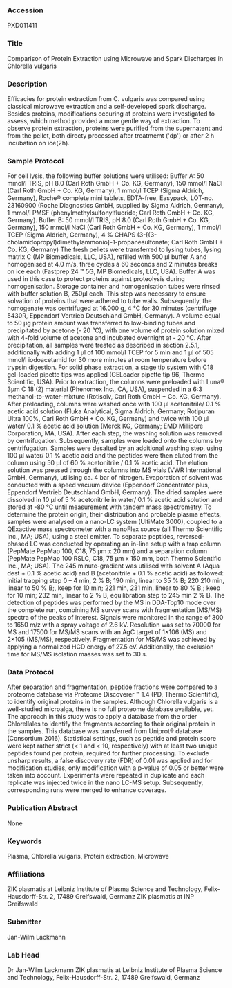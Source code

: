 ### Accession
PXD011411

### Title
Comparison of Protein Extraction using Microwave and Spark Discharges in Chlorella vulgaris

### Description
Efficacies for protein extraction from C. vulgaris was compared using classical microwave extraction and a self-developed spark discharge. Besides proteins, modifications occuring at proteins were investigated to assess, which method provided a more gentle way of extraction. To observe protein extraction, proteins were purified from the supernatent and from the pellet, both directy processed after treatmemt ('dp') or after 2 h incubation on ice(2h).

### Sample Protocol
For cell lysis, the following buffer solutions were utilised: Buffer A: 50 mmol/l TRIS, pH 8.0 (Carl Roth GmbH + Co. KG, Germany), 150 mmol/l NaCl (Carl Roth GmbH + Co. KG, Germany), 1 mmol/l TCEP (Sigma Aldrich, Germany), Roche® complete mini tablets, EDTA-free, Easypack, LOT-no. 23160900 (Roche Diagnostics GmbH, supplied by Sigma Aldrich, Germany), 1 mmol/l PMSF (phenylmethylsulfonylfluoride; Carl Roth GmbH + Co. KG, Germany). Buffer B: 50 mmol/l TRIS, pH 8.0 (Carl Roth GmbH + Co. KG, Germany), 150 mmol/l NaCl (Carl Roth GmbH + Co. KG, Germany), 1 mmol/l TCEP (Sigma Aldrich, Germany), 4 % CHAPS (3-[(3-cholamidopropyl)dimethylammonio]-1-propanesulfonate; Carl Roth GmbH + Co. KG, Germany) The fresh pellets were transferred to lysing tubes, lysing matrix C (MP Biomedicals, LLC, USA), refilled with 500 µl buffer A and homogenised at 4.0 m/s, three cycles à 60 seconds and 2 minutes breaks on ice each (Fastprep 24 ™ 5G, MP Biomedicals, LLC, USA). Buffer A was used in this case to protect proteins against proteolysis during homogenisation. Storage container and homogenisation tubes were rinsed with buffer solution B, 250µl each. This step was necessary to ensure solvation of proteins that were adhered to tube walls. Subsequently, the homogenate was centrifuged at 16.000 g, 4 °C for 30 minutes (centrifuge 5430R, Eppendorf Vertrieb Deutschland GmbH, Germany). A volume equal to 50 µg protein amount was transferred to low-binding tubes and precipitated by acetone (- 20 °C), with one volume of protein solution mixed with 4-fold volume of acetone and incubated overnight at - 20 °C. After precipitation, all samples were treated as described in section 2.5.1, additionally with adding 1 µl of 100 mmol/l TCEP for 5 min and 1 µl of 505 mmol/l iodoacetamid for 30 more minutes at room temperature before trypsin digestion. For solid phase extraction, a stage tip system with C18 gel-loaded pipette tips was applied (GELoader pipette tip 96, Thermo Scientific, USA). Prior to extraction, the columns were preloaded with Luna® 3µm C 18 (2) material (Phenomex Inc., CA, USA), suspended in a 6:3 methanol-to-water-mixture (Rotisolv, Carl Roth GmbH + Co. KG, Germany). After preloading, columns were washed once with 100 µl acetonitrile/ 0.1 % acetic acid solution (Fluka Analytical, Sigma Aldrich, Germany; Rotipuran Ultra 100%, Carl Roth GmbH + Co. KG, Germany) and twice with 100 µl water/ 0.1 % acetic acid solution (Merck KG, Germany; EMD Millipore Corporation, MA, USA). After each step, the washing solution was removed by centrifugation. Subsequently, samples were loaded onto the columns by centrifugation. Samples were desalted by an additional washing step, using 100 µl water/ 0.1 % acetic acid and the peptides were then eluted from the column using 50 µl of 60 % acetonitrile / 0.1 % acetic acid. The elution solution was pressed through the columns into MS vials (VWR International GmbH, Germany), utilising ca. 4  bar of nitrogen. Evaporation of solvent was conducted with a speed vacuum device (Eppendorf Concentrator plus, Eppendorf Vertrieb Deutschland GmbH, Germany). The dried samples were dissolved in 10 µl of 5 % acetonitrile in water/ 0.1 % acetic acid solution and stored at -80 °C until measurement with tandem mass spectrometry. To determine the protein origin, their distribution and probable plasma effects, samples were analysed on a nano-LC system (UltiMate 3000), coupled to a QExactive mass spectrometer with a nanoFlex source (all Thermo Scientific Inc., MA; USA), using a steel emitter. To separate peptides, reversed-phased LC was conducted by operating an in-line setup with a trap column (PepMate   PepMap 100, C18, 75 µm x 20 mm) and a separation column (PepMate PepMap 100 RSLC, C18, 75 µm x 150 mm, both Thermo Scientific Inc., MA; USA). The 245 minute-gradient was utilised with solvent A (Aqua dest + 0.1 % acetic acid) and B (acetonitrile + 0.1 % acetic acid) as followed: initial trapping step 0 – 4 min, 2 % B; 190 min, linear to 35 % B; 220 210 min, linear to 50 % B;, keep for 10 min; 221 min, 231 min, linear to 80 % B,; keep for 10 min; 232 min, linear   to 2 % B, equilibration step to 245 min 2 % B. The detection of peptides was performed by the MS in DDA-Top10 mode over the complete run, combining MS survey scans with fragmentation (MS/MS) spectra of the peaks of interest. Signals were monitored in the range of 300 to 1650 m/z with a spray voltage of 2.6 kV. Resolution was set to 70000 for MS and 17500 for MS/MS scans with an AgC target of 1×106 (MS) and 2×105 (MS/MS), respectively. Fragmentation for MS/MS was achieved by applying a normalized HCD energy of 27.5 eV. Additionally, the exclusion time for MS/MS isolation masses was set to 30 s.

### Data Protocol
After separation and fragmentation, peptide fractions were compared to a proteome database via Proteome Discoverer ™ 1.4 (PD, Thermo Scientific), to identify original proteins in the samples. Although Chlorella vulgaris is a well-studied microalga, there is no full proteome database available, yet. The approach in this study was to apply a database from the order Chlorellales to identify the fragments according to their original protein in the samples. This database was transferred from Uniprot® database (Consortium 2016). Statistical settings, such as peptide and protein score were kept rather strict (< 1 and < 10, respectively) with at least two unique peptides found per protein, required for further processing. To exclude unsharp results, a false discovery rate (FDR) of 0.01 was applied and for modification studies, only modification with a p-value of 0.05 or better were taken into account. Experiments were repeated in duplicate and each replicate was injected twice in the nano LC-MS setup. Subsequently, corresponding runs were merged to enhance coverage.

### Publication Abstract
None

### Keywords
Plasma, Chlorella vulgaris, Protein extraction, Microwave

### Affiliations
ZIK plasmatis at Leibniz Institute of Plasma Science and Technology, Felix-Hausdorff-Str. 2, 17489 Greifswald, Germanz
ZIK plasmatis at INP Greifswald

### Submitter
Jan-Wilm Lackmann

### Lab Head
Dr Jan-Wilm Lackmann
ZIK plasmatis at Leibniz Institute of Plasma Science and Technology, Felix-Hausdorff-Str. 2, 17489 Greifswald, Germanz


